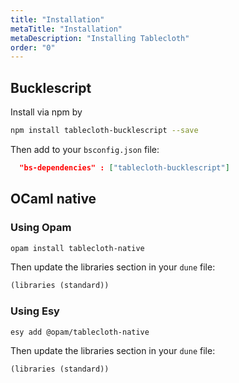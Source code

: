 ```yaml
---
title: "Installation"
metaTitle: "Installation"
metaDescription: "Installing Tablecloth"
order: "0"
---
```


## Bucklescript

Install via npm by

```sh 11
npm install tablecloth-bucklescript --save
```

Then add to your `bsconfig.json` file:

```json
  "bs-dependencies" : ["tablecloth-bucklescript"]
```

## OCaml native

### Using Opam

```sh
opam install tablecloth-native
```

Then update the libraries section in your `dune` file:

```clj
(libraries (standard))
```

### Using Esy

```sh
esy add @opam/tablecloth-native
```

Then update the libraries section in your `dune` file:

```clj
(libraries (standard))
```
